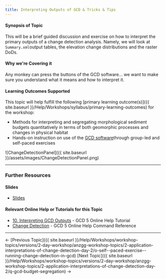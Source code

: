 ```yaml
---
title: Interpreting Outputs of GCD & Tricks & Tips
---
```


#### Synopsis of Topic

This will be a brief guided discussion and exercise on how to interpret the primary outputs of a change detection analysis. Namely, we will look at `Summary.xml`output tables, the elevation change distributions and the raster DoDs.

#### Why we're Covering it

Any monkey can press the buttons of the GCD software... we want to make sure you understand what it means and how to interpret it.

#### Learning Outcomes Supported

This topic will help fulfill the following [primary learning outcome(s)]({{ site.baseurl }}/Help/Workshops/syllabus/primary-learning-outcomes) for the workshop:

- Methods for interpreting and segregating morphological sediment budgets quantitatively in terms of both geomorphic processes and changes in physical habitat
- Hands-on instruction on use of the [GCD software](http://www.joewheaton.org/Home/research/software/GCD)through group-led and self-paced exercises

![ChangeDetectionPanel]({{ site.baseurl }}/assets/images/ChangeDetectionPanel.png)

------

### Further Resources

#### Slides

- [Slides](http://etal.usu.edu/GCD/Workshop/2014_ANZGG/P_InterpretingSedimentBudgets.pdf)

#### Relevant Online Help or Tutorials for this Topic

- [10. Interpreting GCD Outputs](http://gcd5help.joewheaton.org/tutorials--how-to/x-interpreting-gcd-outputs) - GCD 5 Online Help Tutorial
- [Change Detection](http://gcd5help.joewheaton.org/gcd-command-reference/gcd-analysis-menu/change-detection)  - GCD 5 Online Help Command Reference

------

← [Previous Topic]({{ site.baseurl }}/Help/Workshops/workshop-topics/versions/2-day-workshop/anzgg-workshop-topics/2-application-interpretations-of-change-detection-day-2/o-self--paced-exercise--running-change-detection-in-gcd)            [Next Topic]({{ site.baseurl }}/Help/Workshops/workshop-topics/versions/2-day-workshop/anzgg-workshop-topics/2-application-interpretations-of-change-detection-day-2/q-gcd-budget-segregation) →

